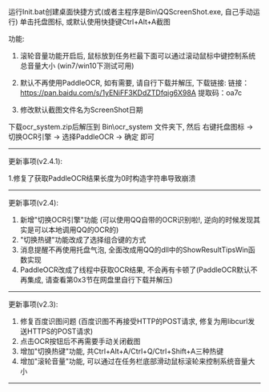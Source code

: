 运行Init.bat创建桌面快捷方式(或者主程序是Bin\QQScreenShot.exe, 自己手动运行)
单击托盘图标, 或默认使用快捷键Ctrl+Alt+A截图


功能:
1. 滚轮音量功能开启后, 鼠标放到任务栏最下面可以通过滚动鼠标中键控制系统总音量大小 (win7/win10下测试可用)

2. 默认不再使用PaddleOCR, 如有需要, 请自行下载并解压,
下载链接:
链接：https://pan.baidu.com/s/1yENiFF3KDdZTDfqig6X98A 
提取码：oa7c

3. 修改默认截图文件名为ScreenShot日期

下载ocr_system.zip后解压到 Bin\ocr_system 文件夹下, 然后 右键托盘图标 -> 切换OCR引擎 -> 选择PaddleOCR -> 确定 即可



---------

更新事项(v2.4.1):

1.修复了获取PaddleOCR结果长度为0时构造字符串导致崩溃


----------

更新事项(v2.4):

1. 新增"切换OCR引擎"功能 (可以使用QQ自带的OCR识别啦!, 逆向的时候发现其实是可以本地调用QQ的OCR的)
2. "切换热键"功能改成了选择组合键的方式
3. 消息提醒不再使用托盘气泡, 全面改成用QQ的dll中的ShowResultTipsWin函数实现
4. PaddleOCR改成了线程中获取OCR结果, 不会再有卡顿了(PaddleOCR默认不再集成, 请查看第0x3节在网盘里自行下载并解压)

--------------

更新事项(v2.3):

1. 修复百度识图问题 (百度识图不再接受HTTP的POST请求, 修复为用libcurl发送HTTPS的POST请求)
2. 点击OCR按钮后不再需要手动关闭截图
3. 增加"切换热键"功能, 共Ctrl+Alt+A/Ctrl+Q/Ctrl+Shift+A三种热键
4. 增加"滚轮音量"功能, 可以通过在任务栏底部滑动鼠标滚轮来控制系统音量大小

--------------